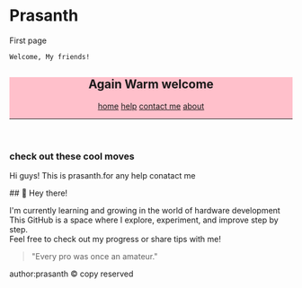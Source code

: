 # Prasanth
First page
<html>
  <head>
    
    Welcome, My friends! 
  </head>
  <body>
 <header style="background-color: pink;">
 <h2>Again Warm welcome</h2>
   <a href="" >home</a>
   <a href=""> help</a>
   <a href=""> contact me</a>
   <a href=""> about </a>
   <hr>
 </header>
    <main>
    <h3>  check out these cool moves</h3>
      <p>Hi guys! This is prasanth.for any help conatact me</p>
<p> ## 👋 Hey there!

I'm currently learning and growing in the world of hardware development 
This GitHub is a space where I explore, experiment, and improve step by step.  
Feel free to check out my progress or share tips with me!

> "Every pro was once an amateur."
</p>
    </main>
      <footer>
        author:prasanth
        &copy; copy reserved
      </footer>
  </body>
</html>
